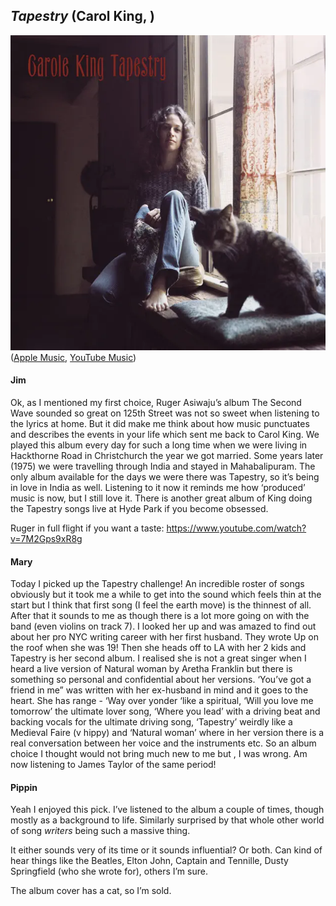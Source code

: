 ## *Tapestry* (Carol King, )

![Fly or die album cover](../assets/covers/tapestry.png)  
([Apple Music](https://music.apple.com/ca/album/tapestry/747087657), [YouTube Music](https://www.youtube.com/playlist?list=OLAK5uy_lUWnDcefuS7i1yv27EE5oZ87cRlQbm3EA))

#### Jim

Ok, as I mentioned my first choice, Ruger Asiwaju’s album The Second Wave sounded so great on 125th Street was not so sweet when listening to the lyrics at home. But it did make me think about how music punctuates and describes the events in your life which sent me back to Carol King. We played this album every day for such a long time when we were living in Hackthorne Road in Christchurch the year we got married. Some years later (1975) we were travelling through India and stayed in Mahabalipuram. The only album available for the days we were there was Tapestry, so it’s being in love in India as well. Listening to it now it reminds me how ‘produced’ music is now, but I still love it. There is another great album of King doing the Tapestry songs live at Hyde Park if you become obsessed.

Ruger in full flight if you want a taste: <https://www.youtube.com/watch?v=7M2Gps9xR8g>

#### Mary

Today I picked up the Tapestry challenge! An incredible roster of songs obviously but it took me a while to get into the sound which feels thin at the start but I think that first song (I feel the earth move) is the thinnest of all. After that it sounds to me as though there is a lot more going on with the band (even violins on track 7). I looked her up and was amazed to find out about her pro NYC writing career with her first husband. They wrote Up on the roof when she was 19! Then she heads off to LA with her 2 kids and Tapestry is her second album. I realised she is not a great singer when I heard a live version of Natural woman by Aretha Franklin but there is something so personal and confidential about her versions. ‘You’ve got a friend in me” was written with her ex-husband in mind and it goes to the heart. She has range - ‘Way over yonder ‘like a spiritual, ‘Will you love me tomorrow’ the ultimate lover song, ‘Where you lead’ with a driving beat and backing vocals for the ultimate driving song, ‘Tapestry’ weirdly like a Medieval Faire (v hippy) and ‘Natural woman’ where in her version there is a real conversation between her voice and the instruments etc. So an album choice I thought would not bring much new to me but , I was wrong. Am now listening to James Taylor of the same period!

#### Pippin

Yeah I enjoyed this pick. I’ve listened to the album a couple of times, though mostly as a background to life. Similarly surprised by that whole other world of song *writers* being such a massive thing.

It either sounds very of its time or it sounds influential? Or both. Can kind of hear things like the Beatles, Elton John, Captain and Tennille, Dusty Springfield (who she wrote for), others I’m sure.

The album cover has a cat, so I’m sold.